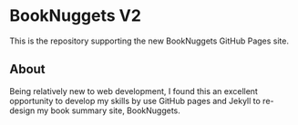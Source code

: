 # BookNuggets V2
This is the repository supporting the new BookNuggets GitHub Pages site.

## About
Being relatively new to web development, I found this an excellent opportunity to develop my skills by use GitHub pages and Jekyll to re-design my book summary site, BookNuggets.
